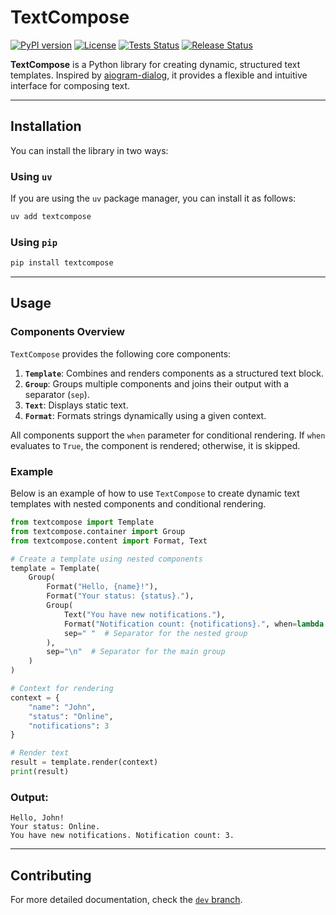 # TextCompose

[![PyPI version](https://img.shields.io/pypi/v/textcompose?color=blue)](https://pypi.org/project/textcompose)
[![License](https://img.shields.io/github/license/m-xim/textcompose.svg)](/LICENSE)
[![Tests Status](https://github.com/m-xim/textcompose/actions/workflows/tests.yml/badge.svg)](https://github.com/m-xim/textcompose/actions)
[![Release Status](https://github.com/m-xim/textcompose/actions/workflows/release.yml/badge.svg)](https://github.com/m-xim/textcompose/actions)

**TextCompose** is a Python library for creating dynamic, structured text templates. Inspired by [aiogram-dialog](https://github.com/Tishka17/aiogram_dialog), it provides a flexible and intuitive interface for composing text.

---

## Installation

You can install the library in two ways:

### Using `uv`
If you are using the `uv` package manager, you can install it as follows:
```bash
uv add textcompose
```

### Using `pip`
```bash
pip install textcompose
```

---

## Usage

### Components Overview

`TextCompose` provides the following core components:

1. **`Template`**: Combines and renders components as a structured text block.
2. **`Group`**: Groups multiple components and joins their output with a separator (`sep`).
3. **`Text`**: Displays static text.
4. **`Format`**: Formats strings dynamically using a given context.

All components support the `when` parameter for conditional rendering. If `when` evaluates to `True`, the component is rendered; otherwise, it is skipped.

### Example

Below is an example of how to use `TextCompose` to create dynamic text templates with nested components and conditional rendering.

```python
from textcompose import Template
from textcompose.container import Group
from textcompose.content import Format, Text

# Create a template using nested components
template = Template(
    Group(
        Format("Hello, {name}!"),
        Format("Your status: {status}."),
        Group(
            Text("You have new notifications."),
            Format("Notification count: {notifications}.", when=lambda ctx: ctx.get("notifications") > 0),
            sep=" "  # Separator for the nested group
        ),
        sep="\n"  # Separator for the main group
    )
)

# Context for rendering
context = {
    "name": "John",
    "status": "Online",
    "notifications": 3
}

# Render text
result = template.render(context)
print(result)
```

### Output:
```
Hello, John!
Your status: Online.
You have new notifications. Notification count: 3.
```

---

## Contributing

For more detailed documentation, check the [`dev` branch](https://github.com/m-xim/textcompose/tree/dev).